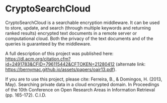 # CryptoSearchCloud
CryptoSearchCloud is a searchable encryption middleware. It can be used to store, update, and search (through multiple keywords and returning ranked results)  encrypted text documents in a remote server or computational cloud. Both the privacy of the text documents and of the queries is guaranteed by the middleware.

A full description of this project was published here: https://dl.acm.org/citation.cfm?id=2491783&CFID=796115442&CFTOKEN=21280412 (alternate link: https://bernymac.github.io/assets/papers/oair13.pdf).

If you are to use this project, please cite:
Ferreira, B., & Domingos, H. (2013, May). Searching private data in a cloud encrypted domain. In Proceedings of the 10th Conference on Open Research Areas in Information Retrieval (pp. 165-172). C.I.D.

